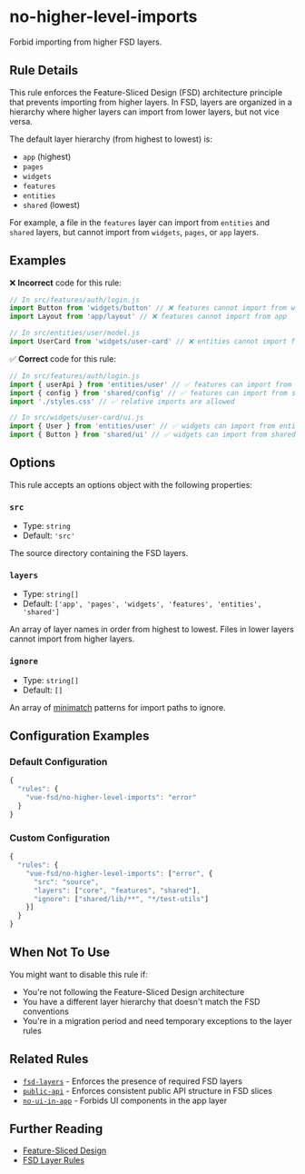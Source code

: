 # no-higher-level-imports

Forbid importing from higher FSD layers.

## Rule Details

This rule enforces the Feature-Sliced Design (FSD) architecture principle that prevents importing from higher layers. In FSD, layers are organized in a hierarchy where higher layers can import from lower layers, but not vice versa.

The default layer hierarchy (from highest to lowest) is:

- `app` (highest)
- `pages`
- `widgets`
- `features`
- `entities`
- `shared` (lowest)

For example, a file in the `features` layer can import from `entities` and `shared` layers, but cannot import from `widgets`, `pages`, or `app` layers.

## Examples

❌ **Incorrect** code for this rule:

```js
// In src/features/auth/login.js
import Button from 'widgets/button' // ❌ features cannot import from widgets
import Layout from 'app/layout' // ❌ features cannot import from app
```

```js
// In src/entities/user/model.js
import UserCard from 'widgets/user-card' // ❌ entities cannot import from widgets
```

✅ **Correct** code for this rule:

```js
// In src/features/auth/login.js
import { userApi } from 'entities/user' // ✅ features can import from entities
import { config } from 'shared/config' // ✅ features can import from shared
import './styles.css' // ✅ relative imports are allowed
```

```js
// In src/widgets/user-card/ui.js
import { User } from 'entities/user' // ✅ widgets can import from entities
import { Button } from 'shared/ui' // ✅ widgets can import from shared
```

## Options

This rule accepts an options object with the following properties:

### `src`

- Type: `string`
- Default: `'src'`

The source directory containing the FSD layers.

### `layers`

- Type: `string[]`
- Default: `['app', 'pages', 'widgets', 'features', 'entities', 'shared']`

An array of layer names in order from highest to lowest. Files in lower layers cannot import from higher layers.

### `ignore`

- Type: `string[]`
- Default: `[]`

An array of [minimatch](https://github.com/isaacs/minimatch) patterns for import paths to ignore.

## Configuration Examples

### Default Configuration

```js
{
  "rules": {
    "vue-fsd/no-higher-level-imports": "error"
  }
}
```

### Custom Configuration

```js
{
  "rules": {
    "vue-fsd/no-higher-level-imports": ["error", {
      "src": "source",
      "layers": ["core", "features", "shared"],
      "ignore": ["shared/lib/**", "*/test-utils"]
    }]
  }
}
```

## When Not To Use

You might want to disable this rule if:

- You're not following the Feature-Sliced Design architecture
- You have a different layer hierarchy that doesn't match the FSD conventions
- You're in a migration period and need temporary exceptions to the layer rules

## Related Rules

- [`fsd-layers`](./fsd-layers.md) - Enforces the presence of required FSD layers
- [`public-api`](./public-api.md) - Enforces consistent public API structure in FSD slices
- [`no-ui-in-app`](./no-ui-in-app.md) - Forbids UI components in the app layer

## Further Reading

- [Feature-Sliced Design](https://feature-sliced.design/)
- [FSD Layer Rules](https://feature-sliced.design/docs/reference/layers)
